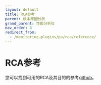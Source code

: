 ```yaml
---
layout: default
title: RCA参考
parent: 根本原因分析
grand_parent: 性能分析仪
nav_order: 3
redirect_from:
  - /monitoring-plugins/pa/rca/reference/
---
```


# RCA参考

您可以找到可用的RCA及其目的的参考[github](https://github.com/opensearch-project/performance-analyzer-rca/tree/main/docs)。

